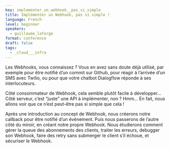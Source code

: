 ```yaml
---
key: implementer_un_webhook__pas_si_simple
title: Implémenter un Webhook, pas si simple !
language: French
level: beginner
speakers:
  - guillaume_laforge
format: conference
draft: false
tags:
  - _cloud___infra
---
```

Les Webhooks, vous connaissez ? Vous en avez sans doute déjà utilisé, par exemple pour être notifié d’un commit sur Github, pour réagir à l’arrivée d’un SMS avec Twilio, ou pour que votre chatbot Dialogflow réponde à ses interlocuteurs.

Côté consommateur de Webhook, cela semble plutôt facile à développer… Côté serveur, c’est “juste” une API à implémenter, non ? Hmm… En fait, nous allons voir que ce n’est peut-être pas si simple que cela !

Après une introduction au concept de Webhook, nous créerons notre callback pour être notifié d’un événement. Puis nous passerons de l’autre côté du miroir, en créant notre propre Webhook. Nous étudierons comment gérer la queue des abonnements des clients, traiter les erreurs, debugger son Webhook, faire des retry sans submerger le client s’il échoue, et sécuriser le Webhook.
